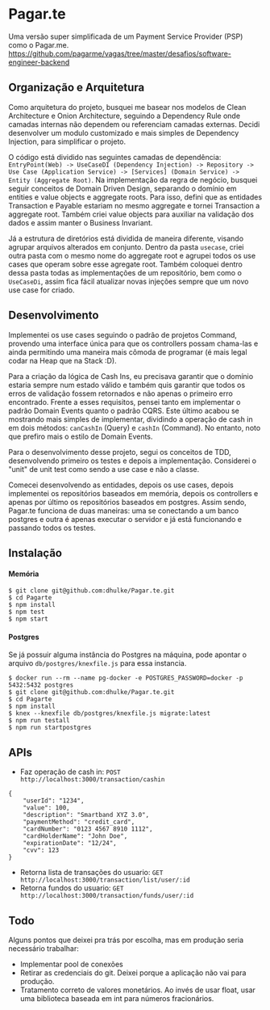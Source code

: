 # Pagar.te
Uma versão super simplificada de um Payment Service Provider (PSP) como o Pagar.me.
https://github.com/pagarme/vagas/tree/master/desafios/software-engineer-backend

## Organização e Arquitetura
Como arquitetura do projeto, busquei me basear nos modelos de Clean Architecture e Onion Architecture,
seguindo a Dependency Rule onde camadas internas não dependem ou referenciam camadas externas. Decidi
desenvolver um modulo customizado e mais simples de Dependency Injection, para simplificar o projeto.

O código está dividido nas seguintes camadas de dependência: `EntryPoint(Web) -> UseCaseDI (Dependency Injection) ->
Repository -> Use Case (Application Service) -> [Services] (Domain Service) -> Entity (Aggregate Root)`. Na implementação
da regra de negócio, busquei seguir conceitos de Domain Driven Design, separando o domínio em entities e value objects
e aggregate roots. Para isso, defini que as entidades Transaction e Payable estariam no mesmo aggregate e tornei Transaction
a aggregate root. Também criei value objects para auxiliar na validação dos dados e assim manter o Business Invariant.

Já a estrutura de diretórios está dividida de maneira diferente, visando agrupar arquivos alterados em conjunto.
Dentro da pasta `usecase`, criei outra pasta com o mesmo nome do aggregate root e agrupei todos os use cases que 
operam sobre esse agregate root. Também coloquei dentro dessa pasta todas as implementações de um repositório,
bem como o `UseCaseDi`, assim fica fácil atualizar novas injeções sempre que um novo use case for criado.

## Desenvolvimento
Implementei os use cases seguindo o padrão de projetos Command, provendo uma interface única para que os controllers
possam chama-las e ainda permitindo uma maneira mais cômoda de programar (é mais legal codar na Heap que na Stack :D).

Para a criação da lógica de Cash Ins, eu precisava garantir que o domínio estaria sempre num estado válido e também
quis garantir que todos os erros de validação fossem retornados e não apenas o primeiro erro encontrado. Frente a esses
requisitos, pensei tanto em implementar o padrão Domain Events quanto o padrão CQRS. Este último acabou se mostrando 
mais simples de implementar, dividindo a operação de cash in em dois métodos: `canCashIn` (Query) e `cashIn` (Command).
No entanto, noto que prefiro mais o estilo de Domain Events.

Para o desenvolvimento desse projeto, segui os conceitos de TDD, desenvolvendo primeiro os testes e depois a implementação.
Considerei o "unit" de unit test como sendo a use case e não a classe.

Comecei desenvolvendo as entidades, depois os use cases, depois implementei os repositórios baseados em memória, depois
os controllers e apenas por último os repositórios baseados em postgres. Assim sendo, Pagar.te funciona de duas maneiras:
uma se conectando a um banco postgres e outra é apenas executar o servidor e já está funcionando e passando todos os testes.

## Instalação

#### Memória
```
$ git clone git@github.com:dhulke/Pagar.te.git
$ cd Pagarte
$ npm install
$ npm test
$ npm start
```

#### Postgres
Se já possuir alguma instância do Postgres na máquina, pode apontar o arquivo `db/postgres/knexfile.js` para essa instancia.
```
$ docker run --rm --name pg-docker -e POSTGRES_PASSWORD=docker -p 5432:5432 postgres
$ git clone git@github.com:dhulke/Pagar.te.git
$ cd Pagarte
$ npm install
$ knex --knexfile db/postgres/knexfile.js migrate:latest
$ npm run testall
$ npm run startpostgres 
```

## APIs
* Faz operação de cash in: `POST http://localhost:3000/transaction/cashin`
```
{
    "userId": "1234",
    "value": 100,
    "description": "Smartband XYZ 3.0",
    "paymentMethod": "credit_card",
    "cardNumber": "0123 4567 8910 1112",
    "cardHolderName": "John Doe",
    "expirationDate": "12/24",
    "cvv": 123
}
```

* Retorna lista de transações do usuario: `GET http://localhost:3000/transaction/list/user/:id`
* Retorna fundos do usuario: `GET http://localhost:3000/transaction/funds/user/:id`

## Todo
Alguns pontos que deixei pra trás por escolha, mas em produção seria necessário trabalhar:
* Implementar pool de conexões
* Retirar as credenciais do git. Deixei porque a aplicação não vai para produção.
* Tratamento correto de valores monetários. Ao invés de usar float, usar uma biblioteca baseada em int para números fracionários.
 
